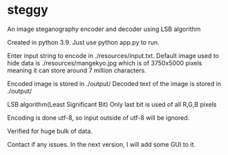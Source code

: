 # steggy
An image steganography encoder and decoder using LSB algorithm

Created in python 3.9.
Just use python app.py to run.

Enter input string to encode in ./resources/input.txt.
Default image used to hide data is ./resources/mangekyo.jpg which is of 3750x5000 pixels meaning it can store around 7 million characters.

Encoded image is stored in ./output/
Decoded text of the image is stored in ./output/

LSB algorithm(Least Significant Bit)
Only last bit is used of all R,G,B pixels

Encoding is done utf-8, so input outside of utf-8 will be ignored.

Verified for huge bulk of data.

Contact if any issues. In the next version, I will add some GUI to it.
